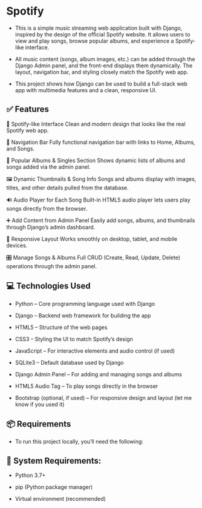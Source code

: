 # Spotify
- This is a simple music streaming web application built with Django, inspired by the design of the official Spotify website. It allows users to view and play songs, browse popular 
  albums, and experience a Spotify-like interface.

- All music content (songs, album images, etc.) can be added through the Django Admin panel, and the front-end displays them dynamically. The layout, navigation bar, and styling closely 
  match the Spotify web app.

- This project shows how Django can be used to build a full-stack web app with multimedia features and a clean, responsive UI.
  
## ✅ Features

🎵 Spotify-like Interface
Clean and modern design that looks like the real Spotify web app.

🧭 Navigation Bar
Fully functional navigation bar with links to Home, Albums, and Songs.

📀 Popular Albums & Singles Section
Shows dynamic lists of albums and songs added via the admin panel.

🖼️ Dynamic Thumbnails & Song Info
Songs and albums display with images, titles, and other details pulled from the database.

🔊 Audio Player for Each Song
Built-in HTML5 audio player lets users play songs directly from the browser.

➕ Add Content from Admin Panel
Easily add songs, albums, and thumbnails through Django’s admin dashboard.

🔁 Responsive Layout
Works smoothly on desktop, tablet, and mobile devices.

🎛️ Manage Songs & Albums
Full CRUD (Create, Read, Update, Delete) operations through the admin panel.



## 💻 Technologies Used

- Python – Core programming language used with Django

- Django – Backend web framework for building the app

- HTML5 – Structure of the web pages

- CSS3 – Styling the UI to match Spotify’s design

- JavaScript – For interactive elements and audio control (if used)

- SQLite3 – Default database used by Django

- Django Admin Panel – For adding and managing songs and albums

- HTML5 Audio Tag – To play songs directly in the browser

- Bootstrap (optional, if used) – For responsive design and layout (let me know if you used it)

## 📦 Requirements
- To run this project locally, you’ll need the following:

## 🔧 System Requirements:
- Python 3.7+

- pip (Python package manager)

- Virtual environment (recommended)

